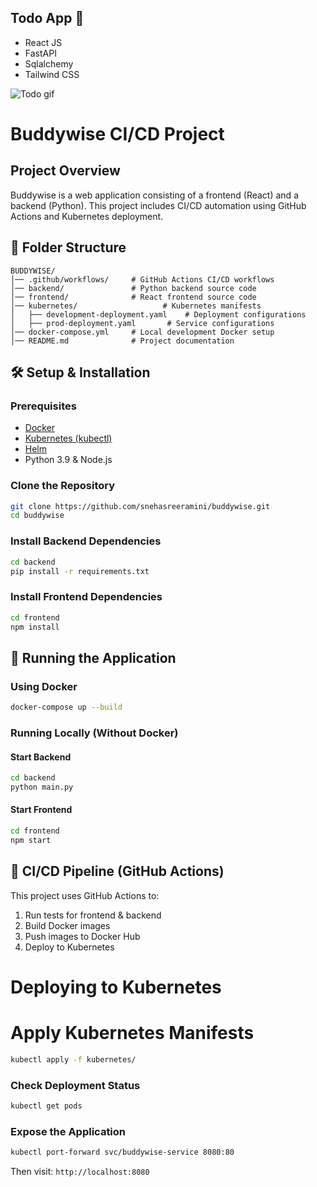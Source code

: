 ## Todo App 📔

- React JS
- FastAPI
- Sqlalchemy
- Tailwind CSS

![Todo gif](https://user-images.githubusercontent.com/64283478/204075904-bfb3d555-b736-4501-b30b-70c256d5c75a.gif)

# Buddywise CI/CD Project

##  Project Overview
Buddywise is a web application consisting of a frontend (React) and a backend (Python). This project includes CI/CD automation using GitHub Actions and Kubernetes deployment.

## 📂 Folder Structure
```
BUDDYWISE/
│── .github/workflows/     # GitHub Actions CI/CD workflows
│── backend/               # Python backend source code
│── frontend/              # React frontend source code
│── kubernetes/                   # Kubernetes manifests
│   ├── development-deployment.yaml    # Deployment configurations
│   ├── prod-deployment.yaml       # Service configurations
│── docker-compose.yml     # Local development Docker setup
│── README.md              # Project documentation
```

## 🛠️ Setup & Installation
### Prerequisites
- [Docker](https://www.docker.com/)
- [Kubernetes (kubectl)](https://kubernetes.io/docs/tasks/tools/install-kubectl/)
- [Helm](https://helm.sh/docs/intro/install/)
- Python 3.9 & Node.js

### Clone the Repository
```sh
git clone https://github.com/snehasreeramini/buddywise.git
cd buddywise
```

### Install Backend Dependencies
```sh
cd backend
pip install -r requirements.txt
```

### Install Frontend Dependencies
```sh
cd frontend
npm install
```

## 🚢 Running the Application
### Using Docker
```sh
docker-compose up --build
```

### Running Locally (Without Docker)
#### Start Backend
```sh
cd backend
python main.py
```

#### Start Frontend
```sh
cd frontend
npm start
```

## 🤖 CI/CD Pipeline (GitHub Actions)
This project uses GitHub Actions to:
1. Run tests for frontend & backend
2. Build Docker images
3. Push images to Docker Hub
4. Deploy to Kubernetes

# Deploying to Kubernetes
# Apply Kubernetes Manifests
```sh
kubectl apply -f kubernetes/
```

### Check Deployment Status
```sh
kubectl get pods
```

### Expose the Application
```sh
kubectl port-forward svc/buddywise-service 8080:80
```
Then visit: `http://localhost:8080`
